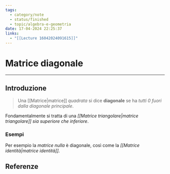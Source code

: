```yaml
---
tags:
  - category/note
  - status/finished
  - topic/algebra-e-geometria
date: 17-04-2024 22:25:37
links:
  - "[[Lecture 16042024091615]]"
---
```

# Matrice diagonale
---
## Introduzione
> Una [[Matrice|matrice]] _quadrata_ si dice **diagonale** se ha _tutti 0 fuori dalla diagonale principale_.

Fondamentalmente si tratta di una _[[Matrice triangolare|matrice triangolare]] sia superiore che inferiore_.

### Esempi
Per esempio la _matrice nulla_ è diagonale, così come la _[[Matrice identità|matrice identità]]_.

## Referenze